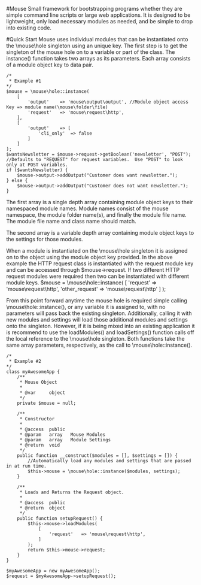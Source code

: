 #Mouse
Small framework for bootstrapping programs whether they are simple command line scripts or large web applications.  It is designed to be lightweight, only load necessary modules as needed, and be simple to drop into existing code.


#Quick Start
Mouse uses individual modules that can be instantiated onto the \mouse\hole singleton using an unique key.  The first step is to get the singleton of the mouse hole on to a variable or part of the class.  The instance() function takes two arrays as its parameters.  Each array consists of a module object key to data pair.

	/*
	 * Example #1
	*/
	$mouse = \mouse\hole::instance(
		[
			'output'	=> 'mouse\output\output', //Module object access Key => module name(\mouse\folder\file)
			'request'	=> 'mouse\request\http',
		],
		[
			'output'	=> [
				'cli_only'	=> false
			]
		]
	);
	$wantsNewsletter = $mouse->request->getBoolean('newsletter', "POST"); //Defaults to "REQUEST" for request variables.  Use "POST" to look only at POST variables.
	if ($wantsNewsletter) {
		$mouse->output->addOutput("Customer does want newsletter.");
	} else {
		$mouse->output->addOutput("Customer does not want newsletter.");
	}

The first array is a single depth array containing module object keys to their namespaced module names.  Module names consist of the mouse namespace, the module folder name(s), and finally the module file name.  The module file name and class name should match.

The second array is a variable depth array containing module object keys to the settings for those modules.

When a module is instantiated on the \mouse\hole singleton it is assigned on to the object using the module object key provided.  In the above example the HTTP request class is instantiated with the request module key and can be accessed through $mouse->request.  If two different HTTP request modules were required then two can be instantiated with different module keys.
	$mouse = \mouse\hole::instance(
		[
			'request'		=> 'mouse\request\http',
			'other_request'	=> 'mouse\request\http'
		]
	);

From this point forward anytime the mouse hole is required simple calling \mouse\hole::instance(), or any variable it is assigned to, with no parameters will pass back the existing singleton.  Additionally, calling it with new modules and settings will load those additional modules and settings onto the singleton.  However, if it is being mixed into an existing application it is recommend to use the loadModules() and loadSettings() function calls off the local reference to the \mouse\hole singleton.  Both functions take the same array parameters, respectively, as the call to \mouse\hole::instance().

	/*
	 * Example #2
	*/
	class myAwesomeApp {
		/**
		 * Mouse Object
		 *
		 * @var		object
		 */
		private $mouse = null;

		/**
		 * Constructor
		 *
		 * @access	public
		 * @param	array	Mouse Modules
		 * @param	array	Module Settings
		 * @return	void
		 */
		public function __construct($modules = [], $settings = []) {
			//Automatically load any modules and settings that are passed in at run time.
			$this->mouse = \mouse\hole::instance($modules, settings);
		}

		/**
		 * Loads and Returns the Request object.
		 *
		 * @access	public
		 * @return	object
		 */
		public function setupRequest() {
			$this->mouse->loadModules(
				[
					'request'	=> 'mouse\request\http',
				]
			);
			return $this->mouse->request;
		}
	}

	$myAwesomeApp = new myAwesomeApp();
	$request = $myAwesomeApp->setupRequest();